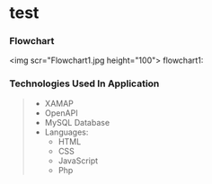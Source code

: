 # test
### Flowchart
<img scr="Flowchart1.jpg height="100">
flowchart1:


### Technologies Used In Application
>- XAMAP
>- OpenAPI
>- MySQL Database 
>- Languages: 
>   - HTML
>   - CSS
>   - JavaScript 
>   - Php
